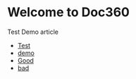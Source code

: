 # Welcome to Doc360
Test
Demo article
- [Test](Test.md)
- [demo](demo.md)
- [Good](/docs/Dark/Good.md)
- [bad](/docs/Dark/Bad.md)

